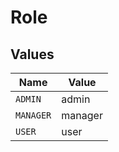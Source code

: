 # Role


## Values

| Name      | Value     |
| --------- | --------- |
| `ADMIN`   | admin     |
| `MANAGER` | manager   |
| `USER`    | user      |